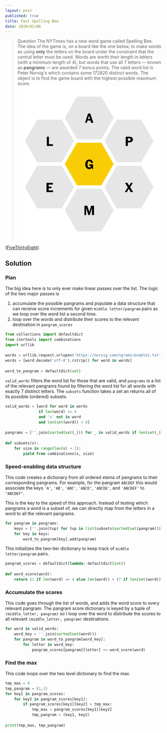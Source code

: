 ```yaml
---
layout: post
published: true
title: Fast Spelling Bee
date: 2020/01/06
---
```


>Question The NYTimes has a new word game called Spelling Bee. The idea of the game is, on a board like the one below, to make words as using **only** the letters on the board under the constraint that the central letter must be used. Words are worth their length in letters (with a minimum length of $4$), but words that use all $7$ letters — known as **pangrams** — are awarded $7$ bonus points. The valid word list is Peter Norvig's which contains some 172820 distinct words. The object is to find the game board with the highest possible maximum score.
>![](/img/2020-01-06-honeycomb.png)


<!--more-->

([FiveThirtyEight](https://fivethirtyeight.com/features/can-you-solve-the-vexing-vexillology/))

## Solution

### Plan

The big idea here is to only ever make linear passes over the list. The logic of the two major passes is

1. accumulate the possible pangrams and populate a data structure that can receive score increments for given `middle letter/pangram` pairs as we loop over the word list a second time.
2. loop over the words and distribute their scores to the relevant destination in `pangram_scores`

```python
from collections import defaultdict
from itertools import combinations
import urllib

words = urllib.request.urlopen('https://norvig.com/ngrams/enable1.txt')
words = [word.decode('utf-8').rstrip() for word in words]

word_to_pangram = defaultdict(set)
```

`valid_words` filters the word list for those that are valid, and `pangrams` is a list of the relevant pangrams found by filtering the word list for all words with exactly 7 distinct letters. The `subsets` function takes a set an returns all of its possible (ordered) subsets.

```python
valid_words = [word for word in words 
               if len(word) >= 4 
               and 's' not in word 
               and len(set(word)) < 8]

pangrams = [''.join(sorted(set(_))) for _ in valid_words if len(set(_)) == 7]

def subsets(s):
    for size in range(len(s) + 1):
        yield from combinations(s, size)
```

### Speed-enabling data structure

This code creates a dictionary from all ordered stems of pangrams to their corresponding pangrams. For example, for the pangram `ABCDEF` this would associate the keys `'A'`, `'AB'`, `'ABC'`, `'ABCD'`, `'ABCDE'`, and `'ABCDEF'` to `"ABCDEF"`. 

This is the key to the speed of this approach. Instead of testing which pangrams a word is a subset of, we can directly map from the letters in a word to all the relevant pangrams.

```python
for pangram in pangrams:
    keys = [''.join(tup) for tup in list(subsets(sorted(set(pangram))))]
    for key in keys:
        word_to_pangram[key].add(pangram)
```

This initializes the two-tier dictionary to keep track of `middle letter/pangram` pairs.

```python
pangram_scores = defaultdict(lambda: defaultdict(int))

def word_score(word):
    return (1 if len(word) == 4 else len(word)) + (7 if len(set(word)) == 7 else 0)
```

### Accumulate the scores

This code goes through the list of words, and adds the word score to every relevant pangram. The pangram score dictionary is keyed by a tuple of `(middle_letter, pangram)` so I loop over the word to distribute the scores to all relevant `(middle_letter, pangram)` destinations.

```python
for word in valid_words:
    word_key = ''.join(sorted(set(word)))
    for pangram in word_to_pangram[word_key]:
        for letter in word_key:
            pangram_scores[pangram][letter] += word_score(word)
```

### Find the max

This code loops over the two level dictionary to find the max.

```python
tmp_max = 0
tmp_pangram = (1,1)
for key1 in pangram_scores:
    for key2 in pangram_scores[key1]:
        if pangram_scores[key1][key2] > tmp_max:
            tmp_max = pangram_scores[key1][key2]
            tmp_pangram = (key1, key2)

print(tmp_max, tmp_pangram)
```





<br>
